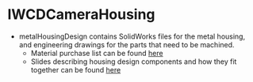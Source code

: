 # IWCDCameraHousing

* metalHousingDesign contains SolidWorks files for the metal housing, and engineering drawings for the parts that need to be machined. 
  * Material purchase list can be found [here](https://docs.google.com/spreadsheets/d/14c0sQv2Obbbmb6hUaK7rj2h6zKZg8cWHZIx4L92i6jI/edit?usp=sharing)
  * Slides describing housing design components and how they fit together can be found [here](https://docs.google.com/presentation/d/12adMD3R-Cg0-MqwHe-JcQx2A3TCLKN2Yq-lHiGlGRaA/edit?usp=sharing)
